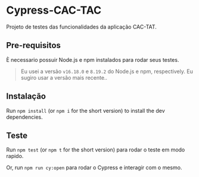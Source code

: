 # Cypress-CAC-TAC

Projeto de testes das funcionalidades da aplicação CAC-TAT.

## Pre-requisitos

È necessario possuir Node.js e npm instalados para rodar seus testes.

> Eu usei a versão `v16.18.0` e `8.19.2` do Node.js e npm, respectively. Eu sugiro usar a versão mais recente..

## Instalação

Run `npm install` (or `npm i` for the short version) to install the dev dependencies.

## Teste
>
Run `npm test` (or `npm t` for the short version) para rodar o teste em modo rapido.

Or, run `npm run cy:open` para rodar o Cypress e interagir com o mesmo.

